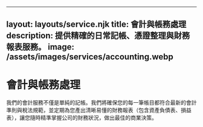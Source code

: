 
---
layout: layouts/service.njk
title: 會計與帳務處理
description: 提供精確的日常記帳、憑證整理與財務報表服務。
image: /assets/images/services/accounting.webp
---
# 會計與帳務處理
我們的會計服務不僅是單純的記帳。我們將確保您的每一筆帳目都符合最新的會計準則與稅法規範，並定期為您產出清晰易懂的財務報表（包含資產負債表、損益表），讓您隨時精準掌握公司的財務狀況，做出最佳的商業決策。
